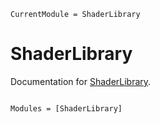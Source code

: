 ```@meta
CurrentModule = ShaderLibrary
```

# ShaderLibrary

Documentation for [ShaderLibrary](https://github.com/serenity4/ShaderLibrary.jl).

```@index
```

```@autodocs
Modules = [ShaderLibrary]
```
